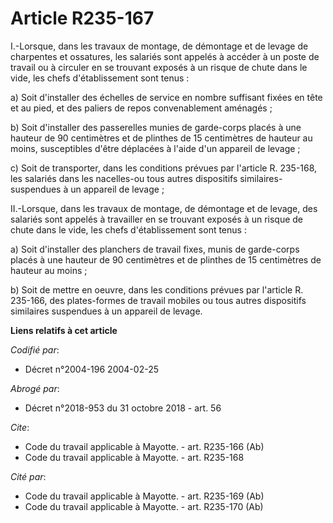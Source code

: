 # Article R235-167

I.-Lorsque, dans les travaux de montage, de démontage et de levage de charpentes et ossatures, les salariés sont appelés à
accéder à un poste de travail ou à circuler en se trouvant exposés à un risque de chute dans le vide, les chefs
d'établissement sont tenus : 

a) Soit d'installer des échelles de service en nombre suffisant fixées en tête et au pied, et des paliers de repos
convenablement aménagés ; 

b) Soit d'installer des passerelles munies de garde-corps placés à une hauteur de 90 centimètres et de plinthes de 15
centimètres de hauteur au moins, susceptibles d'être déplacées à l'aide d'un appareil de levage ; 

c) Soit de transporter, dans les conditions prévues par l'article R. 235-168, les salariés dans les nacelles-ou tous autres
dispositifs similaires-suspendues à un appareil de levage ; 

II.-Lorsque, dans les travaux de montage, de démontage et de levage, des salariés sont appelés à travailler en se trouvant
exposés à un risque de chute dans le vide, les chefs d'établissement sont tenus : 

a) Soit d'installer des planchers de travail fixes, munis de garde-corps placés à une hauteur de 90 centimètres et de
plinthes de 15 centimètres de hauteur au moins ; 

b) Soit de mettre en oeuvre, dans les conditions prévues par l'article R. 235-166, des plates-formes de travail mobiles ou
tous autres dispositifs similaires suspendues à un appareil de levage.

**Liens relatifs à cet article**

_Codifié par_:

  - Décret n°2004-196 2004-02-25

_Abrogé par_:

  - Décret n°2018-953 du 31 octobre 2018 - art. 56

_Cite_:

  - Code du travail applicable à Mayotte. - art. R235-166 (Ab)
  - Code du travail applicable à Mayotte. - art. R235-168

_Cité par_:

  - Code du travail applicable à Mayotte. - art. R235-169 (Ab)
  - Code du travail applicable à Mayotte. - art. R235-170 (Ab)
